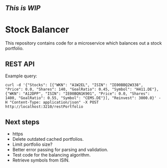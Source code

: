 ## _This is WIP_

# Stock Balancer

This repository contains code for a microservice which balances out a stock portfolio.

## REST API
Example query:
```
curl -d '{"Stocks": [{"WKN": "A1W2EL", "ISIN": "IE00BBQ2W338", "Price": 0.0, "Shares": 140, "GoalRatio": 0.45, "Symbol": "H411.DE"}, {"WKN": "A12DPP", "ISIN": "IE00BQN1K901", "Price": 0.0, "Shares": 1400, "GoalRatio": 0.55, "Symbol": "CEMS.DE"}], "Reinvest": 3000.0}' -H "Content-Type: application/json" -X POST http://localhost:3210/restPortfolio
```

## Next steps
- https
- Delete outdated cached portfolios.
- Limit portfolio size?
- Better error passing for parsing and validation.
- Test code for the balancing algorithm.
- Retrieve symbols from ISIN.
